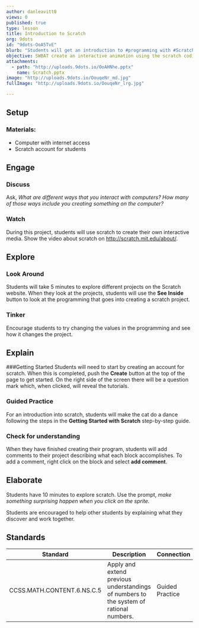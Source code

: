 ```yaml
---
author: danleavitt0
views: 0
published: true
type: lesson
title: Introduction to Scratch
org: 9dots
id: "9dots-OoA5TvE"
blurb: "Students will get an introduction to #programming with #Scratch and create an interactive animation. #CCSS.MATH.CONTENT.6.NS.C.5"
objective: SWBAT create an interactive animation using the scratch coding blocks.
attachments: 
  - path: "http://uploads.9dots.io/OoAHNhe.pptx"
    name: Scratch.pptx
image: "http://uploads.9dots.io/OouqeNr_md.jpg"
fullImage: "http://uploads.9dots.io/OouqeNr_lrg.jpg"

---
```


## Setup
### Materials:

- Computer with internet access
- Scratch account for students

## Engage
### Discuss
Ask, _What are different ways that you interact with computers? How many of those ways include you creating something on the computer?_

### Watch
During this project, students will use scratch to create their own interactive media. Show the video about scratch on http://scratch.mit.edu/about/. 

## Explore
### Look Around
Students will take 5 minutes to explore different projects on the Scratch website. When they look at the projects, students will use the **See Inside** button to look at the programming that goes into creating a scratch project. 

### Tinker
Encourage students to try changing the values in the programming and see how it changes the project.

## Explain
###Getting Started
Students will need to start by creating an account for scratch. When this is completed, push the **Create** button at the top of the page to get started.  On the right side of the screen there will be a question mark which, when clicked, will reveal the tutorials. 

### Guided Practice
For an introduction into scratch, students will make the cat do a dance following the steps in the **Getting Started with Scratch** step-by-step guide. 

### Check for understanding
When they have finished creating their program, students will add comments to their project describing what each block accomplishes. To add a comment, right click on the block and select **add comment**.

## Elaborate
Students have 10 minutes to explore scratch. Use the prompt, _make something surprising happen when you click on the sprite._

Students are encouraged to help other students by explaining what they discover and work together.

## Standards 

Standard | Description | Connection
--- | --- | ---
CCSS.MATH.CONTENT.6.NS.C.5 | Apply and extend previous understandings of numbers to the system of rational numbers. | Guided Practice
